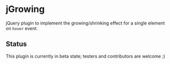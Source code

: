 jGrowing
========

jQuery plugin to implement the growing/shrinking effect for a single element on `hover` event.



## Status

This plugin is currently in beta state; testers and contributors are welcome ;)
